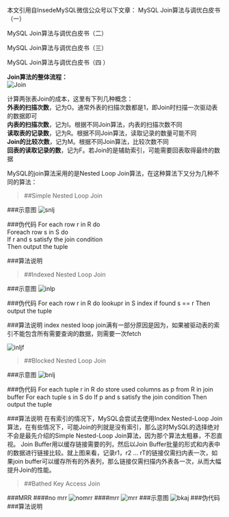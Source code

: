 本文引用自InsedeMySQL微信公众号以下文章：
MySQL Join算法与调优白皮书（一）

MySQL Join算法与调优白皮书（二）

MySQL Join算法与调优白皮书（三）

MySQL Join算法与调优白皮书（四 ）

**Join算法的整体流程：**<br>
![Join](./png/join.png)<br>

计算两张表Join的成本，这里有下列几种概念：<br>
**外表的扫描次数**，记为O。通常外表的扫描次数都是1，即Join时扫描一次驱动表的数据即可<br>
**内表的扫描次数**，记为I。根据不同Join算法，内表的扫描次数不同<br>
**读取表的记录数**，记为R。根据不同Join算法，读取记录的数量可能不同<br>
**Join的比较次数**，记为M。根据不同Join算法，比较次数不同<br>
**回表的读取记录的数**，记为F。若Join的是辅助索引，可能需要回表取得最终的数据<br>

MySQL的join算法采用的是Nested Loop Join算法，在这种算法下又分为几种不同的算法：<br>

>##Simple Nested Loop Join

###示意图
![snlj](./png/snlj.png)

###伪代码
    For each row r in R do<br> 
        Foreach row s in S do<br> 
        If r and s satisfy the join condition <br>
            Then output the tuple<br>
           
###算法说明

>##Indexed Nested Loop Join

###示意图
![inlp](./png/inlj.png)

###伪代码
    For each row r in R do 
        lookupr in S index 
        if found s == r
            Then output the tuple

###算法说明
index nested loop join满有一部分原因是因为，如果被驱动表的索引不能包含所有需要查询的数据，则需要一次fetch

![inljf](png/inljf.png)

>##Blocked Nested Loop Join

###示意图
![bnlj](./png/bnlj.png)

###伪代码
    For each tuple r in R do
        store used columns as p from R in join buffer
        For each tuple s in S do
            If p and s satisfy the join condition
                Then output the tuple
                
###算法说明
在有索引的情况下，MySQL会尝试去使用Index Nested-Loop Join算法，在有些情况下，可能Join的列就是没有索引，那么这时MySQL的选择绝对不会是最先介绍的Simple Nested-Loop Join算法，因为那个算法太粗暴，不忍直视。
Join Buffer用以缓存链接需要的列，然后以Join Buffer批量的形式和内表中的数据进行链接比较。就上图来看，记录r1，r2 … rT的链接仅需扫内表一次，如果join buffer可以缓存所有的外表列，那么链接仅需扫描内外表各一次，从而大幅提升Join的性能。
                
                
>##Bathed Key Access Join

###MRR
####no mrr
![nomrr](png/nomrr.png)
####mrr
![mrr](./png/mrr.png)
###示意图
![bkaj](./png/bkaj.png)
###伪代码
###算法说明
